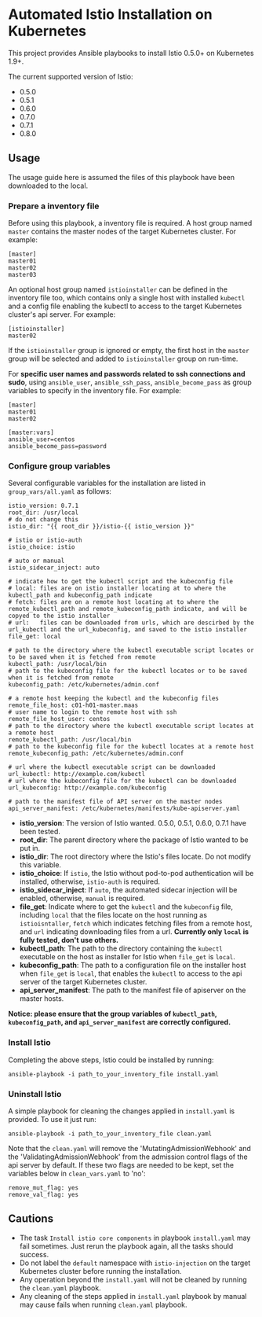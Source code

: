 # Automated Istio Installation on Kubernetes
This project provides Ansible playbooks to install Istio 0.5.0+ on Kubernetes 1.9+.

The current supported version of Istio:

- 0.5.0
- 0.5.1
- 0.6.0
- 0.7.0
- 0.7.1
- 0.8.0

## Usage
The usage guide here is assumed the files of this playbook have been downloaded to the local.

### Prepare a inventory file
Before using this playbook, a inventory file is required. A host group named `master`  contains the master nodes of the target Kubernetes cluster. For example:

    [master]
    master01
    master02
    master03

An optional host group named `istioinstaller` can be defined in the inventory file too, which contains only a single host with installed `kubectl` and a config file enabling the kubectl to access to the target Kubernetes cluster's api server. For example:

    [istioinstaller]
    master02 

If the `istioinstaller` group is ignored or empty, the first host in the `master` group will be selected and added to `istioinstaller` group on run-time.

For **specific user names and passwords related to ssh connections and sudo**, using `ansible_user`, `ansible_ssh_pass`, `ansible_become_pass` as group variables to specify in the inventory file. For example:

    [master]
    master01
    master02
    
    [master:vars]
    ansible_user=centos
    ansible_become_pass=password

### Configure group variables
Several configurable variables for the installation are listed in `group_vars/all.yaml` as follows:

    istio_version: 0.7.1
    root_dir: /usr/local
    # do not change this
    istio_dir: "{{ root_dir }}/istio-{{ istio_version }}"
    
    # istio or istio-auth
    istio_choice: istio
    
    # auto or manual
    istio_sidecar_inject: auto
    
    # indicate how to get the kubectl script and the kubeconfig file
    # local: files are on istio installer locating at to where the kubectl_path and kubeconfig_path indicate
    # fetch: files are on a remote host locating at to where the remote_kubectl_path and remote_kubeconfig_path indicate, and will be copyed to the istio installer
    # url:   files can be downloaded from urls, which are descirbed by the url_kubectl and the url_kubeconfig, and saved to the istio installer
    file_get: local
    
    # path to the directory where the kubectl executable script locates or to be saved when it is fetched from remote
    kubectl_path: /usr/local/bin
    # path to the kubeconfig file for the kubectl locates or to be saved when it is fetched from remote
    kubeconfig_path: /etc/kubernetes/admin.conf
    
    # a remote host keeping the kubectl and the kubeconfig files
    remote_file_host: c01-h01-master.maas
    # user name to login to the remote host with ssh
    remote_file_host_user: centos
    # path to the directory where the kubectl executable script locates at a remote host
    remote_kubectl_path: /usr/local/bin
    # path to the kubeconfig file for the kubectl locates at a remote host
    remote_kubeconfig_path: /etc/kubernetes/admin.conf
    
    # url where the kubectl executable script can be downloaded
    url_kubectl: http://example.com/kubectl
    # url where the kubeconfig file for the kubectl can be downloaded
    url_kubeconfig: http://example.com/kubeconfig
    
    # path to the manifest file of API server on the master nodes
    api_server_manifest: /etc/kubernetes/manifests/kube-apiserver.yaml

- **istio_version**: The version of Istio wanted. 0.5.0, 0.5.1, 0.6.0, 0.7.1 have been tested.
- **root_dir**: The parent directory where the package of Istio wanted to be put in.
- **istio_dir**: The root directory where the Istio's files locate. Do not modify this variable.
- **istio_choice**: If `istio`, the Istio without pod-to-pod authentication will be installed, otherwise, `istio-auth` is required.
- **istio\_sidecar\_inject**: If `auto`, the automated sidecar injection will be enabled, otherwise, `manual` is required.
- **file_get**: Indicate where to get the `kubectl` and the `kubeconfig` file, including `local` that the files locate on the host running as `istioisntaller`, `fetch` which indicates fetching files from a remote host, and `url` indicating downloading files from a url. **Currently only `local` is fully tested, don't use others.**
- **kubectl_path**: The path to the directory containing the `kubectl` executable on the host as installer for Istio when `file_get` is `local`.
- **kubeconfig_path**: The path to a configuration file on the installer host when `file_get` is `local`, that enables the `kubectl` to access to the api server of the target Kubernetes cluster.
- **api\_server\_manifest**: The path to the manifest file of apiserver on the master hosts.

**Notice: please ensure that the group variables of `kubectl_path`, `kubeconfig_path`, and `api_server_manifest` are correctly configured.**

### Install Istio
Completing the above steps, Istio could be installed by running:

    ansible-playbook -i path_to_your_inventory_file install.yaml 

### Uninstall Istio
A simple playbook for cleaning the changes applied in `install.yaml` is provided. To use it just run:

    ansible-playbook -i path_to_your_inventory_file clean.yaml
Note that the `clean.yaml` will remove the 'MutatingAdmissionWebhook' and the 'ValidatingAdmissionWebhook' from the admission control flags of the api server by default. If these two flags are needed to be kept, set the variables below in `clean_vars.yaml` to 'no':

    remove_mut_flag: yes
    remove_val_flag: yes

## Cautions
- The task `Install istio core components` in playbook `install.yaml` may fail sometimes. Just rerun the playbook again, all the tasks should success.
- Do not label the `default` namespace with `istio-injection` on the target Kubernetes cluster before running the installation.
- Any operation beyond the `install.yaml` will not be cleaned by running the `clean.yaml` playbook.
- Any cleaning of the steps applied in `install.yaml` playbook by manual may cause fails when running `clean.yaml` playbook.  